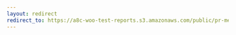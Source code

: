 ```yaml
---
layout: redirect
redirect_to: https://a8c-woo-test-reports.s3.amazonaws.com/public/pr-merge/40961/api/index.html
---
```


